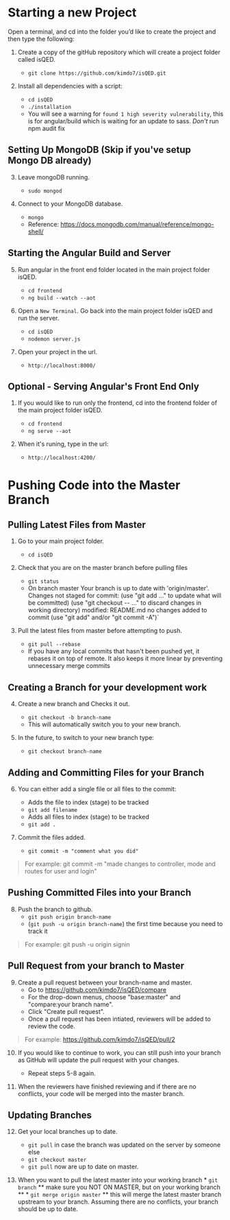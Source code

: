 # Starting a new Project

Open a terminal, and cd into the folder you’d like to create the project and then type the following:

1. Create a copy of the gitHub repository which will create a project folder called isQED.
	* `git clone https://github.com/kimdo7/isQED.git`

2. Install all dependencies with a script:
	* `cd isQED`
	* `./installation`
	* You will see a warning for  `found 1 high severity vulnerability`, this is for angular/build which is waiting for an update to sass. *Don't* run npm audit fix

## Setting Up MongoDB (Skip if you've setup Mongo DB already)

3. Leave mongoDB running.
	* `sudo mongod`
    
4. Connect to your MongoDB database.
	* `mongo`
	* Reference: https://docs.mongodb.com/manual/reference/mongo-shell/

## Starting the Angular Build and Server 

5. Run angular in the front end folder located in the main project folder isQED.
	* `cd frontend`
	* `ng build --watch --aot`
 
6. Open a `New Terminal`. Go back into the main project folder isQED and run the server.
	* `cd isQED`
	* `nodemon server.js`
    
7. Open your project in the url.
	* `http://localhost:8000/`
    
## Optional - Serving Angular's Front End Only

1. If you would like to run only the frontend, cd into the frontend folder of the main project folder isQED.
	* `cd frontend`
	* `ng serve --aot`

2. When it's runing, type in the url:
	* `http://localhost:4200/`

# Pushing Code into the Master Branch

## Pulling Latest Files from Master

1. Go to your main project folder.
	* `cd isQED`
	
2. Check that you are on the master branch before pulling files
	* `git status`
	* On branch master
	Your branch is up to date with 'origin/master'.
	Changes not staged for commit:
	(use "git add <file>..." to update what will be committed)
	(use "git checkout -- <file>..." to discard changes in working directory)
	modified: README.md
	no changes added to commit (use "git add" and/or "git commit -A")`

3. Pull the latest files from master before attempting to push.
	* `git pull --rebase` 
	* If you have any local commits that hasn't been pushed yet, it rebases it on top of remote. It also keeps it more linear by preventing unnecessary merge commits
	
## Creating a Branch for your development work
	
4. Create a new branch and Checks it out.
	* `git checkout -b branch-name` 
	* This will automatically switch you to your new branch.

5. In the future, to switch to your new branch type:
	* `git checkout branch-name`
	
## Adding and Committing Files for your Branch

6. You can either add a single file or all files to the commit:
	* Adds the file <filename> to index (stage) to be tracked
	* `git add filename` 
	* Adds all files to index (stage) to be tracked
	* `git add .`

7. Commit the files added.
	* `git commit -m "comment what you did"`

> For example:
>   git commit -m "made changes to controller, mode and routes for user and login"

## Pushing Committed Files into your Branch

8. Push the branch to github.
	* `git push origin branch-name`
	* (`git push -u origin branch-name`) the first time because you need to track it

> For example:
>   git push -u origin signin

## Pull Request from your branch to Master

9. Create a pull request between your branch-name and master.
	* Go to https://github.com/kimdo7/isQED/compare
	* For the drop-down menus, choose "base:master" and "compare:your branch name".
	* Click "Create pull request".
	* Once a pull request has been intiated, reviewers will be added to review the code.
	
> For example:
>   https://github.com/kimdo7/isQED/pull/2

10. If you would like to continue to work, you can still push into your branch as GitHub will update the pull request with your changes.
	* Repeat steps 5-8 again.

11. When the reviewers have finished reviewing and if there are no conflicts, your code will be merged into the master branch.

## Updating Branches

12. Get your local branches up to date.
	* `git pull` in case the branch was updated on the server by someone else
	* `git checkout master` 
	* `git pull` now are up to date on master.

13.  When you want to pull the latest master into your working branch
	* `git branch`  ** make sure you NOT ON MASTER, but on your working branch **
	* `git merge origin master`  ** this will merge the latest master branch upstream to your branch.  Assuming there are no conflicts, your branch should be up to date. 
